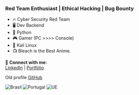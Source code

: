 ### Red Team Enthusiast | Ethical Hacking | Bug Bounty

- 🔥 Cyber Security Red Team
- 🖥️ Dev Backend 
- 🐍 Python
- 🎮 Gamer (PC >>>> Console)
- 🐧 Kali Linux
- 📺 Bleach is the Best Anime.

📡 **Connect with me:**  
[LinkedIn](https://www.linkedin.com/in/igor-ribeiro-14b80b1a2/) | [Portfólio](https://ikenpachi.github.io/Portfolio-main/) 

Old profile 
[GitHub](https://github.com/igor-s-ribeiro)

![Brasil](https://cdn-icons-png.flaticon.com/24/197/197386.png) ![Portugal](https://cdn-icons-png.flaticon.com/24/197/197463.png) ![UE](https://cdn-icons-png.flaticon.com/24/197/197615.png)

